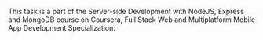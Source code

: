 This task is a part of the Server-side Development with NodeJS, Express and MongoDB course on Coursera, Full Stack Web and Multiplatform Mobile App Development Specialization.

